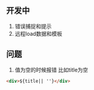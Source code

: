 ## 开发中
1. 错误捕捉和提示
2. 远程load数据和模板


## 问题
1. 值为空的时候报错 
比如title为空   
```html
<div>${title|| ''}</div>
```

